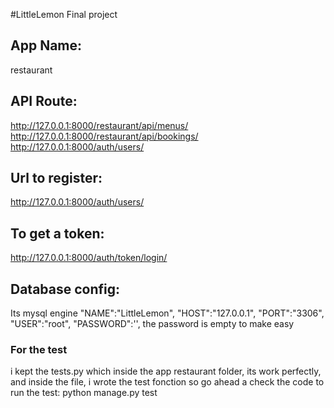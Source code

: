 #LittleLemon Final project

## App Name:
restaurant
## API Route:
http://127.0.0.1:8000/restaurant/api/menus/
http://127.0.0.1:8000/restaurant/api/bookings/
http://127.0.0.1:8000/auth/users/

## Url to register:
http://127.0.0.1:8000/auth/users/

## To get a token:
http://127.0.0.1:8000/auth/token/login/

## Database config:
 Its mysql engine
        "NAME":"LittleLemon",
        "HOST":"127.0.0.1",
        "PORT":"3306",
        "USER":"root",
        "PASSWORD":'',
the password is empty to make easy 

### For the test
i kept the tests.py which inside the app restaurant folder, its work perfectly, and inside the file, i wrote the test fonction
so go ahead a check the code
to run the test:
python manage.py test


